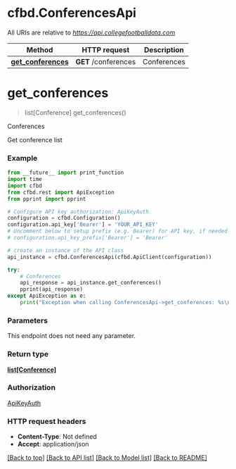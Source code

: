 # cfbd.ConferencesApi

All URIs are relative to *https://api.collegefootballdata.com*

Method | HTTP request | Description
------------- | ------------- | -------------
[**get_conferences**](ConferencesApi.md#get_conferences) | **GET** /conferences | Conferences


# **get_conferences**
> list[Conference] get_conferences()

Conferences

Get conference list

### Example
```python
from __future__ import print_function
import time
import cfbd
from cfbd.rest import ApiException
from pprint import pprint

# Configure API key authorization: ApiKeyAuth
configuration = cfbd.Configuration()
configuration.api_key['Bearer'] = 'YOUR_API_KEY'
# Uncomment below to setup prefix (e.g. Bearer) for API key, if needed
# configuration.api_key_prefix['Bearer'] = 'Bearer'

# create an instance of the API class
api_instance = cfbd.ConferencesApi(cfbd.ApiClient(configuration))

try:
    # Conferences
    api_response = api_instance.get_conferences()
    pprint(api_response)
except ApiException as e:
    print("Exception when calling ConferencesApi->get_conferences: %s\n" % e)
```

### Parameters
This endpoint does not need any parameter.

### Return type

[**list[Conference]**](Conference.md)

### Authorization

[ApiKeyAuth](../README.md#ApiKeyAuth)

### HTTP request headers

 - **Content-Type**: Not defined
 - **Accept**: application/json

[[Back to top]](#) [[Back to API list]](../README.md#documentation-for-api-endpoints) [[Back to Model list]](../README.md#documentation-for-models) [[Back to README]](../README.md)

